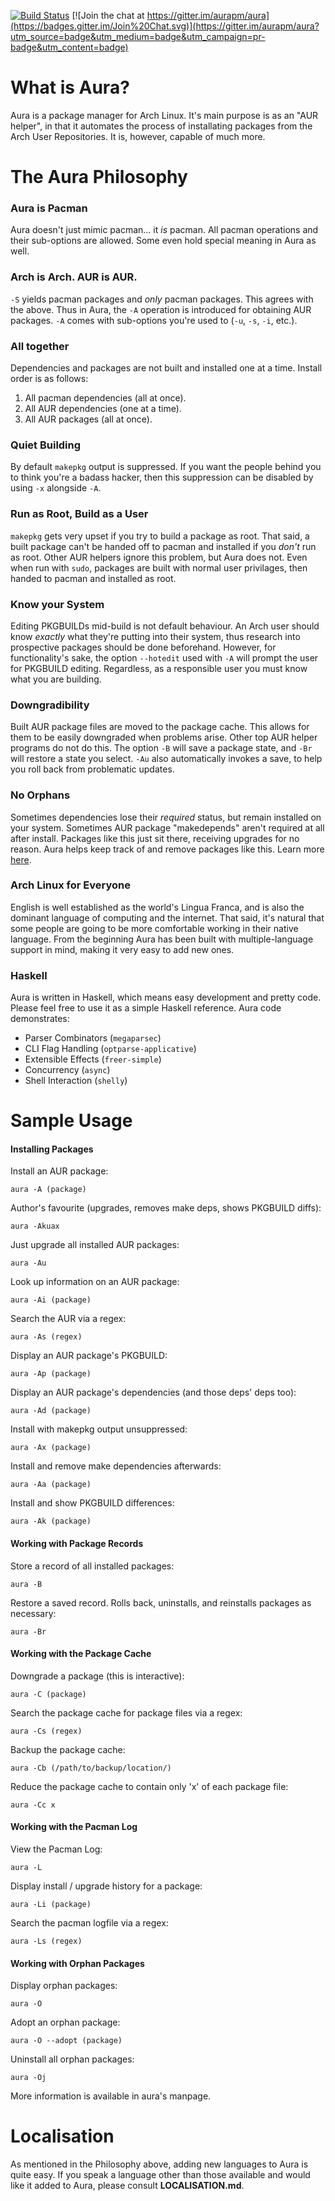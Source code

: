 [![Build Status](https://travis-ci.org/aurapm/aura.svg?branch=master)](https://travis-ci.org/aurapm/aura)
[![Join the chat at https://gitter.im/aurapm/aura](https://badges.gitter.im/Join%20Chat.svg)](https://gitter.im/aurapm/aura?utm_source=badge&utm_medium=badge&utm_campaign=pr-badge&utm_content=badge)

What is Aura?
=============
Aura is a package manager for Arch Linux. It's main purpose is as an
"AUR helper", in that it automates the process of installating packages
from the Arch User Repositories. It is, however, capable of much more.

The Aura Philosophy
===================
### Aura is Pacman
  Aura doesn't just mimic pacman... it _is_ pacman.
  All pacman operations and their sub-options are allowed.
  Some even hold special meaning in Aura as well.

### Arch is Arch. AUR is AUR.
  `-S` yields pacman packages and _only_ pacman packages. This agrees with
  the above. Thus in Aura, the `-A` operation is introduced for obtaining
  AUR packages. `-A` comes with sub-options you're used to (`-u`, `-s`,
  `-i`, etc.).

### All together
Dependencies and packages are not built and installed one at a time.
Install order is as follows:
1. All pacman dependencies (all at once).
2. All AUR dependencies (one at a time).
3. All AUR packages (all at once).

### Quiet Building
  By default `makepkg` output is suppressed. If you want the people
  behind you to think you're a badass hacker, then this suppression
  can be disabled by using `-x` alongside `-A`.

### Run as Root, Build as a User
  `makepkg` gets very upset if you try to build a package as root.
  That said, a built package can't be handed off to pacman and installed
  if you _don't_ run as root. Other AUR helpers ignore this problem,
  but Aura does not. Even when run with `sudo`, packages are built
  with normal user privilages, then handed to pacman and installed as root.

### Know your System
  Editing PKGBUILDs mid-build is not default behaviour.
  An Arch user should know _exactly_ what they're putting into their system,
  thus research into prospective packages should be done beforehand.
  However, for functionality's sake, the option `--hotedit` used with `-A`
  will prompt the user for PKGBUILD editing. Regardless, as a responsible
  user you must know what you are building.

### Downgradibility
  Built AUR package files are moved to the package cache.
  This allows for them to be easily downgraded when problems arise.
  Other top AUR helper programs do not do this.
  The option `-B` will save a package state, and `-Br` will restore
  a state you select. `-Au` also automatically invokes a save,
  to help you roll back from problematic updates.

### No Orphans
  Sometimes dependencies lose their *required* status, but remain
  installed on your system. Sometimes AUR package "makedepends"
  aren't required at all after install. Packages like this just
  sit there, receiving upgrades for no reason.
  Aura helps keep track of and remove packages like this.
  Learn more [here](#working-with-orphan-packages).

### Arch Linux for Everyone
  English is well established as the world's Lingua Franca, and is also
  the dominant language of computing and the internet. That said, it's
  natural that some people are going to be more comfortable working
  in their native language. From the beginning Aura has been built with
  multiple-language support in mind, making it very easy to add new ones.

### Haskell
  Aura is written in Haskell, which means easy development and pretty code.
  Please feel free to use it as a simple Haskell reference.
  Aura code demonstrates:
  * Parser Combinators (`megaparsec`)
  * CLI Flag Handling (`optparse-applicative`)
  * Extensible Effects (`freer-simple`)
  * Concurrency (`async`)
  * Shell Interaction (`shelly`)

Sample Usage
============

#### Installing Packages
Install an AUR package:

    aura -A (package)

Author's favourite (upgrades, removes make deps, shows PKGBUILD diffs):

    aura -Akuax

Just upgrade all installed AUR packages:

    aura -Au

Look up information on an AUR package:

    aura -Ai (package)

Search the AUR via a regex:

    aura -As (regex)

Display an AUR package's PKGBUILD:

    aura -Ap (package)

Display an AUR package's dependencies (and those deps' deps too):

    aura -Ad (package)

Install with makepkg output unsuppressed:

    aura -Ax (package)

Install and remove make dependencies afterwards:

    aura -Aa (package)

Install and show PKGBUILD differences:

    aura -Ak (package)

#### Working with Package Records
Store a record of all installed packages:

    aura -B

Restore a saved record. Rolls back, uninstalls, and reinstalls packages as necessary:

    aura -Br

#### Working with the Package Cache
Downgrade a package (this is interactive):

    aura -C (package)

Search the package cache for package files via a regex:

    aura -Cs (regex)

Backup the package cache:

    aura -Cb (/path/to/backup/location/)

Reduce the package cache to contain only 'x' of each package file:

    aura -Cc x

#### Working with the Pacman Log
View the Pacman Log:

    aura -L

Display install / upgrade history for a package:

    aura -Li (package)

Search the pacman logfile via a regex:

    aura -Ls (regex)

#### Working with Orphan Packages
Display orphan packages:

    aura -O

Adopt an orphan package:

    aura -O --adopt (package)

Uninstall all orphan packages:

    aura -Oj

More information is available in aura's manpage.

Localisation
============
As mentioned in the Philosophy above, adding new languages to Aura is
quite easy. If you speak a language other than those available and
would like it added to Aura, please consult **LOCALISATION.md**.
